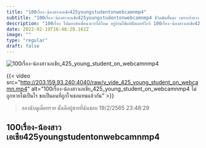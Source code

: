```yaml
---
title: "100เรื่อง-น้องสาวเอเชีย425youngstudentonwebcamnmp4"
subtitle: "100เรื่อง-น้องสาวเอเชีย425youngstudentonwebcamnmp4 ชีวิตมันสั้นนะ เพราะถ้ายาวจะเป็นชีวิตตตตตตต"
description: "100เรื่อง ไปมหาลัยเพื่อนจะจำได้ไหม อยู่บ้านใช้แต่ฟิลเตอร์ไอจี 100เรื่อง-น้องสาวเอเชีย425youngstudentonwebcamnmp4 19/2/2565 23:48:29"
date: 2022-02-19T16:48:29.162Z
image: ""
type: "regular"
draft: false
---
```


![100เรื่อง-น้องสาวเอเชีย_425_young_student_on_webcamnmp4](http://203.159.93.240:4040/raw/v_vide_425_young_student_on_webcamn.jpg)

{{< video src="http://203.159.93.240:4040/raw/v_vide_425_young_student_on_webcamn.mp4" alt="100เรื่อง-น้องสาวเอเชีย_425_young_student_on_webcamnmp4 ไม่ถูกหวยไม่เป็นไร ขอเป็นคนที่ถูกใจเธอแทนแล้วกัน" >}}


> ลองนับดูเม็ดทราย นั้นคือผู้ชายที่ฉันชอบ 19/2/2565 23:48:29

## 100เรื่อง-น้องสาวเอเชีย425youngstudentonwebcamnmp4
